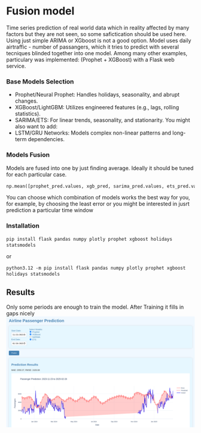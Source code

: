 # Fusion model
Time series prediction of real world data which in reality affected by many factors but they are not seen, so some safictication should be used here. Using just simple ARIMA or XGboost is not a good option. 
Model uses daily airtraffic - number of passangers, which it tries to predict with several tecniques blinded together into one model. 
Among many other examples, particulary was implemented: (Prophet + XGBoost) with a Flask web service.

### Base Models Selection
- Prophet/Neural Prophet: Handles holidays, seasonality, and abrupt changes.
- XGBoost/LightGBM: Utilizes engineered features (e.g., lags, rolling statistics).
- SARIMA/ETS: For linear trends, seasonality, and stationarity.
You might also want to add:
- LSTM/GRU Networks: Models complex non-linear patterns and long-term dependencies.

### Models Fusion
Models are fused into one by just finding average. Ideally it should be tuned for each particular case. 
```python
np.mean([prophet_pred.values, xgb_pred, sarima_pred.values, ets_pred.values])
```
You can choose which combination of models works the best way for you, for example, by choosing the least error or you might be interested in jusrt prediction a particular time window


### Installation
```
pip install flask pandas numpy plotly prophet xgboost holidays statsmodels
```
or
```
python3.12 -m pip install flask pandas numpy plotly prophet xgboost holidays statsmodels
```

## Results
Only some periods are enough to train the model. 
After Training it fills in gaps nicely
![prediction with missing periods](./Screenshot_20250305_103003.png)
